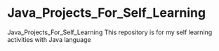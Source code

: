 # Java_Projects_For_Self_Learning
Java_Projects_For_Self_Learning
This repository is for my self learning activities with Java language

